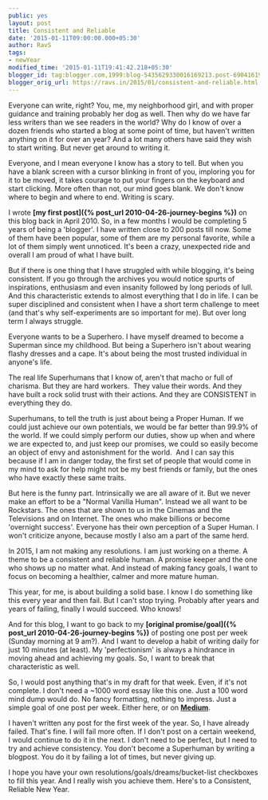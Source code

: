 ```yaml
---
public: yes
layout: post
title: Consistent and Reliable
date: '2015-01-11T09:00:00.000+05:30'
author: RavS
tags:
- newYear
modified_time: '2015-01-11T19:41:42.218+05:30'
blogger_id: tag:blogger.com,1999:blog-5435629330016169213.post-6904161946866705407
blogger_orig_url: https://ravs.in/2015/01/consistent-and-reliable.html
---
```


Everyone can write, right? You, me, my neighborhood girl, and with proper guidance and training probably her dog as well. Then why do we have far less writers than we see readers in the world? Why do I know of over a dozen friends who started a blog at some point of time, but haven't written anything on it for over an year? And a lot many others have said they wish to start writing. But never get around to writing it. 

Everyone, and I mean everyone I know has a story to tell. But when you have a blank screen with a cursor blinking in front of you, imploring you for it to be moved, it takes courage to put your fingers on the keyboard and start clicking. More often than not, our mind goes blank. We don't know where to begin and where to end. Writing is scary. 

I wrote **[my first post]({% post_url 2010-04-26-journey-begins %})** on this blog back in April 2010. So, in a few months I would be completing 5 years of being a 'blogger'. I have written close to 200 posts till now. Some of them have been popular, some of them are my personal favorite, while a lot of them simply went unnoticed. It's been a crazy, unexpected ride and overall I am proud of what I have built. 

But if there is one thing that I have struggled with while blogging, it's being consistent. If you go through the archives you would notice spurts of inspirations, enthusiasm and even insanity followed by long periods of lull. And this characteristic extends to almost everything that I do in life. I can be super disciplined and consistent when I have a short term challenge to meet (and that's why self-experiments are so important for me). But over long term I always struggle. 

Everyone wants to be a Superhero. I have myself dreamed to become a Superman since my childhood. But being a Superhero isn't about wearing flashy dresses and a cape. It's about being the most trusted individual in anyone's life. 

The real life Superhumans that I know of, aren't that macho or full of charisma. But they are hard workers.  They value their words. And they have built a rock solid trust with their actions. And they are CONSISTENT in everything they do.

Superhumans, to tell the truth is just about being a Proper Human. If we could just achieve our own potentials, we would be far better than 99.9% of the world. If we could simply perform our duties, show up when and where we are expected to, and just keep our promises, we could so easily become an object of envy and astonishment for the world.  And I can say this because if I am in danger today, the first set of people that would come in my mind to ask for help might not be my best friends or family, but the ones who have exactly these same traits. 

But here is the funny part. Intrinsically we are all aware of it. But we never make an effort to be a "Normal Vanilla Human". Instead we all want to be Rockstars. The ones that are shown to us in the Cinemas and the Televisions and on Internet. The ones who make billions or become 'overnight success'. Everyone has their own perception of a Super Human. I won't criticize anyone, because mostly I also am a part of the same herd. 

In 2015, I am not making any resolutions. I am just working on a theme. A theme to be a consistent and reliable human. A promise keeper and the one who shows up no matter what. And instead of making fancy goals, I want to focus on becoming a healthier, calmer and more mature human. 

This year, for me, is about building a solid base. I know I do something like this every year and then fail. But I can't stop trying. Probably after years and years of failing, finally I would succeed. Who knows!

And for this blog, I want to go back to my **[original promise/goal]({% post_url 2010-04-26-journey-begins %})** of posting one post per week (Sunday morning at 9 am?). And I want to develop a habit of writing daily for just 10 minutes (at least). My 'perfectionism' is always a hindrance in moving ahead and achieving my goals. So, I want to break that characteristic as well. 

So, I would post anything that's in my draft for that week. Even, if it's not complete. I don't need a ~1000 word essay like this one. Just a 100 word mind dump would do. No fancy formatting, nothing to impress. Just a simple goal of one post per week. Either here, or on **[Medium](https://medium.com/@medmRSH)**. 

I haven't written any post for the first week of the year. So, I have already failed. That's fine. I will fail more often. If I don't post on a certain weekend, I would continue to do it in the next. I don't need to be perfect, but I need to try and achieve consistency. You don't become a Superhuman by writing a blogpost. You do it by failing a lot of times, but never giving up. 

I hope you have your own resolutions/goals/dreams/bucket-list checkboxes to fill this year. And I really wish you achieve them. Here's to a Consistent, Reliable New Year.

